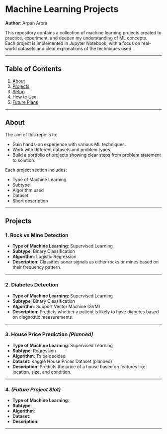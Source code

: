 # Machine Learning Projects

**Author**: Arpan Arora  

This repository contains a collection of machine learning projects created to practice, experiment, and deepen my understanding of ML concepts.  
Each project is implemented in Jupyter Notebook, with a focus on real-world datasets and clear explanations of the techniques used.

---

## Table of Contents
1. [About](#about)
2. [Projects](#projects)
3. [Setup](#setup)
4. [How to Use](#how-to-use)
5. [Future Plans](#future-plans)

---

## About
The aim of this repo is to:
- Gain hands-on experience with various ML techniques.
- Work with different datasets and problem types.
- Build a portfolio of projects showing clear steps from problem statement to solution.

Each project section includes:
- Type of Machine Learning
- Subtype
- Algorithm used
- Dataset
- Short description

---

## Projects

### 1. Rock vs Mine Detection
- **Type of Machine Learning**: Supervised Learning  
- **Subtype**: Binary Classification  
- **Algorithm**: Logistic Regression   
- **Description**: Classifies sonar signals as either rocks or mines based on their frequency pattern.

---

### 2. Diabetes Detection
- **Type of Machine Learning**: Supervised Learning  
- **Subtype**: Binary Classification  
- **Algorithm**: Support Vector Machine (SVM)  
- **Description**: Predicts whether a patient is likely to have diabetes based on diagnostic measurements.

---

### 3. House Price Prediction *(Planned)*
- **Type of Machine Learning**: Supervised Learning  
- **Subtype**: Regression  
- **Algorithm**: To be decided  
- **Dataset**: Kaggle House Prices Dataset (planned)  
- **Description**: Predicts the price of a house based on features like location, size, and condition.

---

### 4. *(Future Project Slot)*
- **Type of Machine Learning**:  
- **Subtype**:  
- **Algorithm**:  
- **Dataset**:  
- **Description**:  

---
